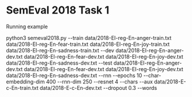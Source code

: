 # SemEval 2018 Task 1

Running example

python3 semeval2018.py --train data/2018-EI-reg-En-anger-train.txt data/2018-EI-reg-En-fear-train.txt data/2018-EI-reg-En-joy-train.txt data/2018-EI-reg-En-sadness-train.txt --dev data/2018-EI-reg-En-anger-dev.txt data/2018-EI-reg-En-fear-dev.txt data/2018-EI-reg-En-joy-dev.txt data/2018-EI-reg-En-sadness-dev.txt --test data/2018-EI-reg-En-anger-dev.txt data/2018-EI-reg-En-fear-dev.txt data/2018-EI-reg-En-joy-dev.txt data/2018-EI-reg-En-sadness-dev.txt --rnn --epochs 10 --char-embedding-dim 400 --rnn-dim 250 --resnet 4  --chars --aux data/2018-E-c-En-train.txt data/2018-E-c-En-dev.txt  --dropout 0.3 --words

